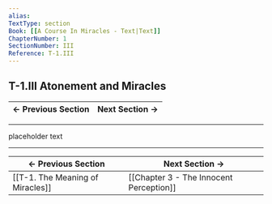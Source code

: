 ```yaml
---
alias: 
TextType: section
Book: [[A Course In Miracles - Text|Text]]
ChapterNumber: 1
SectionNumber: III
Reference: T-1.III
---
```

## T-1.III Atonement and Miracles


<- Previous Section | Next Section ->
--------------------|---------------

***










placeholder text








***
<- Previous Section | Next Section ->
--------------------|---------------
[[T-1. The Meaning of Miracles]] | [[Chapter 3 - The Innocent Perception]]

